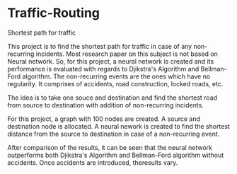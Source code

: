 # Traffic-Routing
Shortest path for traffic

This project is to find the shortest path for traffic in case of any non-recurring incidents. Most research paper on this subject is not based on Neural network. So, for this project, a neural network is created and its performance is evaluated with regards to Djikstra's Algorithm and Bellman-Ford algorithm. The non-recurring events are the ones which have no regularity. It comprises of accidents, road construction, locked roads, etc.

The idea is to take one souce and destination and find the shortest road from source to destination with addition of non-recurring incidents.

For this project, a graph with 100 nodes are created. A source and destination node is allocated. A neural nework is created to find the shortest distance from the source to destination in case of a non-recurring event. 

After comparison of the results, it can be seen that the neural network outperforms both Djikstra's Algorithm and Bellman-Ford algorithm without accidents. Once accidents are introduced, theresults vary.
